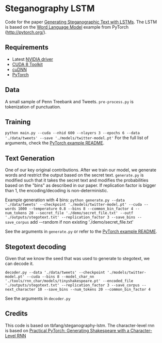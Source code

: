# Steganography LSTM

Code for the paper [Generating Steganographic Text with LSTMs](https://arxiv.org/abs/1705.10742). The LSTM is based on the [Word Language Model](https://github.com/pytorch/examples/tree/master/word_language_model) example from PyTorch (http://pytorch.org/).

## Requirements

- Latest [NVIDIA driver](http://www.nvidia.com/Download/index.aspx)
- [CUDA 8 Toolkit](https://developer.nvidia.com/cuda-toolkit)
- [cuDNN](https://developer.nvidia.com/cudnn)
- [PyTorch](https://github.com/pytorch/pytorch#installation)

## Data
A small sample of Penn Treebank and Tweets. `pre-process.py` is tokenization of punctuation.

## Training
` python main.py --cuda --nhid 600 --nlayers 3 --epochs 6 --data './data/tweets' --save './models/twitter-model.pt' `
For the full list of arguments, check the [PyTorch example README](https://github.com/pytorch/examples/tree/master/word_language_model).

## Text Generation
One of our key original contributions. After we train our model, we generate words and restrict the output based on the secret text. `generate.py` is modified such that it takes the secret text and modifies the probabilities based on the "bins" as described in our paper.
If replication factor is bigger than 1, the encoding/decoding is non-deterministic.

Example generation with 4 bins: 
` python generate.py --data './data/tweets' --checkpoint './models/twitter-model.pt' --cuda --words 1000 --temperature 0.8 --bins 8 --common_bin_factor 4 --num_tokens 20 --secret_file './demo/secret_file.txt' --outf './outputs/stegotext.txt' --replication_factor 3 --save_bins --save_corpus `
add --random if non existing './demo/secret_file.txt'

See the arguments in `generate.py` or refer to the [PyTorch example README](https://github.com/pytorch/examples/tree/master/word_language_model).

## Stegotext decoding
Given that we know the seed that was used to generate to stegotext, we can decode it.

` decoder.py --data './data/tweets' --checkpoint './models/twitter-model.pt' --cuda --bins 8 --model_char_nn './tools/rnn_char/models/tinyshakespeare.pt' --encoded_file './outputs/stegotext.txt' --replication_factor 3 --save_corpus --next_character 10 --save_bins --num_tokens 20 --common_bin_factor 4 `

See the arguments in `decoder.py`

## Credits
This code is based on tbfang/steganography-lstm.
The character-level rnn is based on [Practical PyTorch: Generating Shakespeare with a Character-Level RNN](https://github.com/spro/practical-pytorch/blob/master/char-rnn-generation/char-rnn-generation.ipynb)